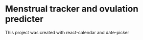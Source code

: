 # Menstrual tracker and ovulation predicter

This project was created with react-calendar and date-picker


